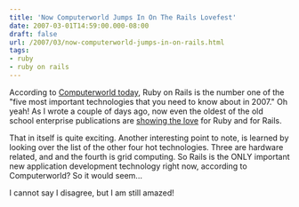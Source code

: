 ```yaml
---
title: 'Now Computerworld Jumps In On The Rails Lovefest'
date: 2007-03-01T14:59:00.000-08:00
draft: false
url: /2007/03/now-computerworld-jumps-in-on-rails.html
tags: 
- ruby
- ruby on rails
---
```


According to [Computerworld today](http://computerworld.com/action/article.do?command=viewArticleBasic&articleId=9011969), Ruby on Rails is the number one of the "five most important technologies that you need to know about in 2007." Oh yeah! As I wrote a couple of days ago, now even the oldest of the old school enterprise publications are [showing the love](http://deadprogrammersociety.blogspot.com/2007/02/even-eweek-is-falling-for-ruby.html) for Ruby and for Rails.  
  
That in itself is quite exciting. Another interesting point to note, is learned by looking over the list of the other four hot technologies. Three are hardware related, and and the fourth is grid computing. So Rails is the ONLY important new application development technology right now, according to Computerworld? So it would seem...  
  
I cannot say I disagree, but I am still amazed!